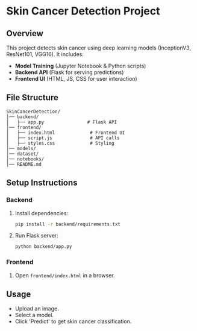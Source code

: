 # Skin Cancer Detection Project

## Overview
This project detects skin cancer using deep learning models (InceptionV3, ResNet101, VGG16). It includes:
- **Model Training** (Jupyter Notebook & Python scripts)
- **Backend API** (Flask for serving predictions)
- **Frontend UI** (HTML, JS, CSS for user interaction)

## File Structure
```
SkinCancerDetection/
│── backend/
│   ├── app.py                # Flask API
│── frontend/
│   ├── index.html             # Frontend UI
│   ├── script.js              # API calls
│   ├── styles.css             # Styling
│── models/
│── dataset/
│── notebooks/
│── README.md
```

## Setup Instructions
### Backend
1. Install dependencies:
   ```bash
   pip install -r backend/requirements.txt
   ```
2. Run Flask server:
   ```bash
   python backend/app.py
   ```

### Frontend
1. Open `frontend/index.html` in a browser.

## Usage
- Upload an image.
- Select a model.
- Click 'Predict' to get skin cancer classification.
